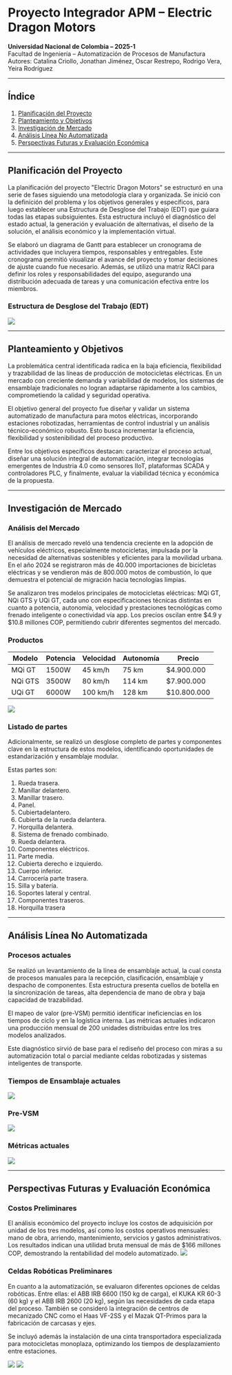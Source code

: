 # Proyecto Integrador APM – Electric Dragon Motors

**Universidad Nacional de Colombia – 2025-1**  
Facultad de Ingeniería – Automatización de Procesos de Manufactura  
Autores: Catalina Criollo, Jonathan Jiménez, Oscar Restrepo, Rodrigo Vera, Yeira Rodríguez

---

## Índice

1. [Planificación del Proyecto](#planificación-del-proyecto)  
2. [Planteamiento y Objetivos](#planteamiento-y-objetivos)  
3. [Investigación de Mercado](#investigación-de-mercado)  
4. [Análisis Línea No Automatizada](#análisis-línea-no-automatizada)  
5. [Perspectivas Futuras y Evaluación Económica](#perspectivas-futuras-y-evaluación-económica)

---

## Planificación del Proyecto

La planificación del proyecto "Electric Dragon Motors" se estructuró en una serie de fases siguiendo una metodología clara y organizada. Se inició con la definición del problema y los objetivos generales y específicos, para luego establecer una Estructura de Desglose del Trabajo (EDT) que guiara todas las etapas subsiguientes. Esta estructura incluyó el diagnóstico del estado actual, la generación y evaluación de alternativas, el diseño de la solución, el análisis económico y la implementación virtual.

Se elaboró un diagrama de Gantt para establecer un cronograma de actividades que incluyera tiempos, responsables y entregables. Este cronograma permitió visualizar el avance del proyecto y tomar decisiones de ajuste cuando fue necesario. Además, se utilizó una matriz RACI para definir los roles y responsabilidades del equipo, asegurando una distribución adecuada de tareas y una comunicación efectiva entre los miembros.
### Estructura de Desglose del Trabajo (EDT)
![](TextoImagenes/EDT.png)

---

## Planteamiento y Objetivos

La problemática central identificada radica en la baja eficiencia, flexibilidad y trazabilidad de las líneas de producción de motocicletas eléctricas. En un mercado con creciente demanda y variabilidad de modelos, los sistemas de ensamblaje tradicionales no logran adaptarse rápidamente a los cambios, comprometiendo la calidad y seguridad operativa.

El objetivo general del proyecto fue diseñar y validar un sistema automatizado de manufactura para motos eléctricas, incorporando estaciones robotizadas, herramientas de control industrial y un análisis técnico-económico robusto. Esto busca incrementar la eficiencia, flexibilidad y sostenibilidad del proceso productivo.

Entre los objetivos específicos destacan: caracterizar el proceso actual, diseñar una solución integral de automatización, integrar tecnologías emergentes de Industria 4.0 como sensores IIoT, plataformas SCADA y controladores PLC, y finalmente, evaluar la viabilidad técnica y económica de la propuesta.


---

## Investigación de Mercado

### Análisis del Mercado
El análisis de mercado reveló una tendencia creciente en la adopción de vehículos eléctricos, especialmente motocicletas, impulsada por la necesidad de alternativas sostenibles y eficientes para la movilidad urbana. En el año 2024 se registraron más de 40.000 importaciones de bicicletas eléctricas y se vendieron más de 800.000 motos de combustión, lo que demuestra el potencial de migración hacia tecnologías limpias.

Se analizaron tres modelos principales de motocicletas eléctricas: MQi GT, NQi GTS y UQi GT, cada uno con especificaciones técnicas distintas en cuanto a potencia, autonomía, velocidad y prestaciones tecnológicas como frenado inteligente o conectividad vía app. Los precios oscilan entre $4.9 y $10.8 millones COP, permitiendo cubrir diferentes segmentos del mercado.

### Productos

| Modelo   | Potencia | Velocidad | Autonomía | Precio |
|----------|----------|-----------|-----------|--------|
| MQi GT   | 1500W    | 45 km/h   | 75 km     | $4.900.000 |
| NQi GTS  | 3500W    | 80 km/h   | 114 km    | $7.900.000 |
| UQi GT   | 6000W    | 100 km/h  | 128 km    | $10.800.000 |

![](TextoImagenes/Productos.png)

### Listado de partes
Adicionalmente, se realizó un desglose completo de partes y componentes clave en la estructura de estos modelos, identificando oportunidades de estandarización y ensamblaje modular.

Estas partes son: 

1. Rueda trasera.
2. Manillar delantero.
3. Manillar trasero.
4.  Panel.
5.  Cubiertadelantero.
6.  Cubierta de la rueda delantera.
7.   Horquilla delantera.
8.   Sistema de frenado combinado.
9.   Rueda delantera.
10.   Componentes eléctricos.
11.   Parte media.
12.   Cubierta derecho e izquierdo.
13.   Cuerpo inferior.
14.   Carrocería parte trasera.
15.   Silla y batería.
16.   Soportes lateral y central.
17.   Componentes traseros.
18.   Horquilla trasera

---

## Análisis Línea No Automatizada

### Procesos actuales
Se realizó un levantamiento de la línea de ensamblaje actual, la cual consta de procesos manuales para la recepción, clasificación, ensamblaje y despacho de componentes. Esta estructura presenta cuellos de botella en la sincronización de tareas, alta dependencia de mano de obra y baja capacidad de trazabilidad.

El mapeo de valor (pre-VSM) permitió identificar ineficiencias en los tiempos de ciclo y en la logística interna. Las métricas actuales indicaron una producción mensual de 200 unidades distribuidas entre los tres modelos analizados.

Este diagnóstico sirvió de base para el rediseño del proceso con miras a su automatización total o parcial mediante celdas robotizadas y sistemas inteligentes de transporte.

### Tiempos de Ensamblaje actuales
![](TextoImagenes/tiemposActuales.png)


### Pre-VSM
![](TextoImagenes/vsm.png)

### Métricas actuales

![](TextoImagenes/indicador.png)

---

## Perspectivas Futuras y Evaluación Económica

### Costos Preliminares

El análisis económico del proyecto incluye los costos de adquisición por unidad de los tres modelos, así como los costos operativos mensuales: mano de obra, arriendo, mantenimiento, servicios y gastos administrativos. Los resultados indican una utilidad bruta mensual de más de $166 millones COP, demostrando la rentabilidad del modelo automatizado.
![](TextoImagenes/costos.png)

### Celdas Robóticas Preliminares

En cuanto a la automatización, se evaluaron diferentes opciones de celdas robóticas. Entre ellas: el ABB IRB 6600 (150 kg de carga), el KUKA KR 60-3 (60 kg) y el ABB IRB 2600 (20 kg), según las necesidades de cada etapa del proceso. También se consideró la integración de centros de mecanizado CNC como el Haas VF-2SS y el Mazak QT-Primos para la fabricación de carcasas y ejes.

Se incluyó además la instalación de una cinta transportadora especializada para motocicletas monoplaza, optimizando los tiempos de desplazamiento entre estaciones.

![](TextoImagenes/manipuladores.png)
![](TextoImagenes/OtraMaq.png)


